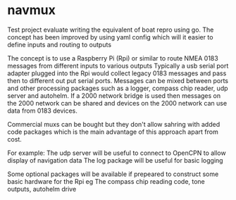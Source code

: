 # navmux

Test project evaluate writing the equivalent of boat repro using go.
The concept has been improved by using yaml config which will it easier to define inputs and routing to outputs

The concept is to use a Raspberry Pi (Rpi) or similar to route NMEA 0183 messages from different inputs to various outputs
Typically a usb serial port adapter plugged into the Rpi would collect legacy 0183 messages and pass then to different out put serial ports. 
Messages can be mixed between ports and other processing packages such as a logger, compass chip reader, udp server and autohelm.  If a 2000 network bridge is used then messages on the 2000 network can be shared and devices on the 2000 network can use data from 0183 devices.
 
 Commercial muxs can be bought but they don't allow sahring with added code packages which is the main advantage of this approach apart from cost. 

 For example:
 The udp server will be useful to connect to OpenCPN to allow display of navigation data
 The log package will be useful for basic logging

 Some optional packages will be available if prepeared to construct some basic hardware for the Rpi eg
 The compass chip reading code, tone outputs, autohelm drive 

 